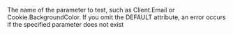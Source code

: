 The name of the parameter to test, such as Client.Email or Cookie.BackgroundColor. If
you omit the DEFAULT attribute, an error occurs if the specified parameter does not exist